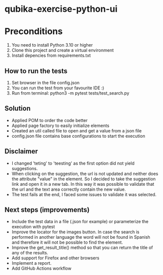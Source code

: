 # qubika-exercise-python-ui

# Preconditions
1. You need to install Python 3.10 or higher
2. Clone this project and create a virtual environment
3. Install depencies from requirements.txt

## How to run the tests
1. Set browser in the file config.json 
2. You can run the test from your favourite IDE :)
3. Run from terminal:  python3 -m pytest tests/test_search.py

## Solution
- Applied POM to order the code better 
- Applied page factory to easily initialize elements
- Created an util called file to open and get a value from a json file
- config.json file contains base configurations to start the execution

## Disclaimer
- I changed 'teting' to 'teesting' as the first option did not yield suggestions.
- When clicking on the suggestion, the url is not updated and neither does the attribute "value" in the element. So I decided to take the suggestion link and open it in a new tab. In this way it was possible to validate that the url and the text area correctly contain the new value.
- The test fails at the end, I faced some issues to validate it was selected.

## Next steps (improvements)
- Include the test data in a file (.json for example) or parameterize the execution with pytest
- Improve the locator for the images button. In case the search is performed in another language the word will not be found in Spanish and therefore it will not be possible to find the element.
- Improve the get_result_title() method so that you can return the title of any of the results.
- Add support for Firefox and other browsers
- Implement a report.
- Add GitHub Actions workflow

